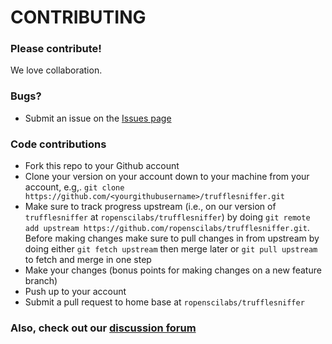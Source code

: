 # CONTRIBUTING #

### Please contribute!

We love collaboration.

### Bugs?

* Submit an issue on the [Issues page](https://github.com/ropenscilabs/trufflesniffer/issues)

### Code contributions

* Fork this repo to your Github account
* Clone your version on your account down to your machine from your account, e.g,. `git clone https://github.com/<yourgithubusername>/trufflesniffer.git`
* Make sure to track progress upstream (i.e., on our version of `trufflesniffer` at `ropenscilabs/trufflesniffer`) by doing `git remote add upstream https://github.com/ropenscilabs/trufflesniffer.git`. Before making changes make sure to pull changes in from upstream by doing either `git fetch upstream` then merge later or `git pull upstream` to fetch and merge in one step
* Make your changes (bonus points for making changes on a new feature branch)
* Push up to your account
* Submit a pull request to home base at `ropenscilabs/trufflesniffer`

### Also, check out our [discussion forum](https://discuss.ropensci.org)
